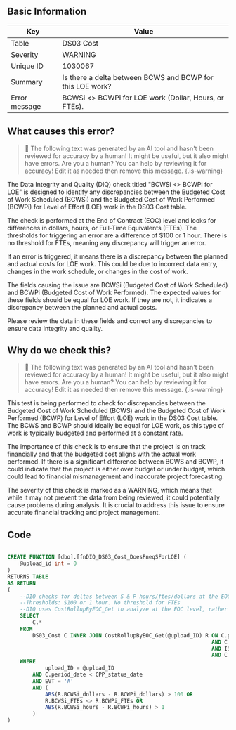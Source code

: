 ## Basic Information
| Key         | Value          |
|-------------|----------------|
| Table       | DS03 Cost |
| Severity    | WARNING |
| Unique ID   | 1030067   |
| Summary     | Is there a delta between BCWS and BCWP for this LOE work? |
| Error message | BCWSi <> BCWPi for LOE work (Dollar, Hours, or FTEs). |

## What causes this error?

> :robot: The following text was generated by an AI tool and hasn't been reviewed for accuracy by a human! It might be useful, but it also might have errors. Are you a human? You can help by reviewing it for accuracy! Edit it as needed then remove this message.
{.is-warning}

The Data Integrity and Quality (DIQ) check titled "BCWSi <> BCWPi for LOE" is designed to identify any discrepancies between the Budgeted Cost of Work Scheduled (BCWSi) and the Budgeted Cost of Work Performed (BCWPi) for Level of Effort (LOE) work in the DS03 Cost table. 

The check is performed at the End of Contract (EOC) level and looks for differences in dollars, hours, or Full-Time Equivalents (FTEs). The thresholds for triggering an error are a difference of $100 or 1 hour. There is no threshold for FTEs, meaning any discrepancy will trigger an error.

If an error is triggered, it means there is a discrepancy between the planned and actual costs for LOE work. This could be due to incorrect data entry, changes in the work schedule, or changes in the cost of work. 

The fields causing the issue are BCWSi (Budgeted Cost of Work Scheduled) and BCWPi (Budgeted Cost of Work Performed). The expected values for these fields should be equal for LOE work. If they are not, it indicates a discrepancy between the planned and actual costs. 

Please review the data in these fields and correct any discrepancies to ensure data integrity and quality.
## Why do we check this?

> :robot: The following text was generated by an AI tool and hasn't been reviewed for accuracy by a human! It might be useful, but it also might have errors. Are you a human? You can help by reviewing it for accuracy! Edit it as needed then remove this message.
{.is-warning}

This test is being performed to check for discrepancies between the Budgeted Cost of Work Scheduled (BCWS) and the Budgeted Cost of Work Performed (BCWP) for Level of Effort (LOE) work in the DS03 Cost table. The BCWS and BCWP should ideally be equal for LOE work, as this type of work is typically budgeted and performed at a constant rate. 

The importance of this check is to ensure that the project is on track financially and that the budgeted cost aligns with the actual work performed. If there is a significant difference between BCWS and BCWP, it could indicate that the project is either over budget or under budget, which could lead to financial mismanagement and inaccurate project forecasting.

The severity of this check is marked as a WARNING, which means that while it may not prevent the data from being reviewed, it could potentially cause problems during analysis. It is crucial to address this issue to ensure accurate financial tracking and project management.
## Code

```sql

CREATE FUNCTION [dbo].[fnDIQ_DS03_Cost_DoesPneqSForLOE] (
	@upload_id int = 0
)
RETURNS TABLE
AS RETURN
(
	--DIQ checks for deltas between S & P hours/ftes/dollars at the EOC level.
	--Thresholds: $100 or 1 hour. No threshold for FTEs
	--DIQ uses CostRollupByEOC_Get to analyze at the EOC level, rather than at EVT.
	SELECT 
		C.* 
	FROM 
		DS03_Cost C INNER JOIN CostRollupByEOC_Get(@upload_ID) R ON C.period_date = R.period_date 
																 AND C.WBS_ID_CA = R.WBS_ID_CA
																 AND ISNULL(C.WBS_ID_WP,'') = R.WBS_ID_WP
																 AND C.EOC = R.EOC
	WHERE 
			upload_ID = @upload_ID
		AND C.period_date < CPP_status_date
		AND EVT = 'A'
		AND (
			ABS(R.BCWSi_dollars - R.BCWPi_dollars) > 100 OR
			R.BCWSi_FTEs <> R.BCWPi_FTEs OR
			ABS(R.BCWSi_hours - R.BCWPi_hours) > 1
		)
)
```
